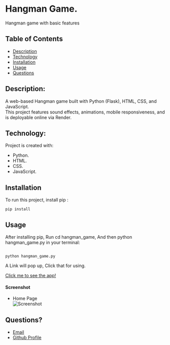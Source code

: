 # Hangman Game.
Hangman game with basic features

## Table of Contents

- [Description](#description)
- [Technology](#Technology)
- [Installation](#Installation)
- [Usage](#usage)
- [Questions](#question)

## Description:

A web-based Hangman game built with Python (Flask), HTML, CSS, and JavaScript.  
This project features sound effects, animations, mobile responsiveness, and is deployable online via Render.

## Technology:

Project is created with:

- Python.
- HTML.
- CSS.
- JavaScript.

## Installation

To run this project, install pip :

```
pip install

```

## Usage

After installing pip, Run cd hangman_game, And then python hangman_game.py in your terminal:

```

python hangman_game.py

```
A Link will pop up, Click that for using.

[Click me to see the app!](https://hangman-game-22qi.onrender.com)

#### Screenshot

- Home Page <br>
![Screenshot]()

## Questions?

- [Email](aaravraj619.ar@gmail.com)
- [Github Profile]()
